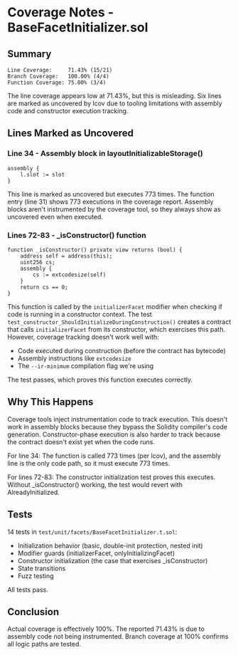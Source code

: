 # Coverage Notes - BaseFacetInitializer.sol

## Summary

```
Line Coverage:     71.43% (15/21)
Branch Coverage:   100.00% (4/4)
Function Coverage: 75.00% (3/4)
```

The line coverage appears low at 71.43%, but this is misleading. Six lines are marked as uncovered by lcov due to tooling limitations with assembly code and constructor execution tracking.

## Lines Marked as Uncovered

### Line 34 - Assembly block in layoutInitializableStorage()

```solidity
assembly {
    l.slot := slot
}
```

This line is marked as uncovered but executes 773 times. The function entry (line 31) shows 773 executions in the coverage report. Assembly blocks aren't instrumented by the coverage tool, so they always show as uncovered even when executed.

### Lines 72-83 - _isConstructor() function

```solidity
function _isConstructor() private view returns (bool) {
    address self = address(this);
    uint256 cs;
    assembly {
        cs := extcodesize(self)
    }
    return cs == 0;
}
```

This function is called by the `initializerFacet` modifier when checking if code is running in a constructor context. The test `test_constructor_ShouldInitializeDuringConstruction()` creates a contract that calls `initializerFacet` from its constructor, which exercises this path. However, coverage tracking doesn't work well with:

- Code executed during construction (before the contract has bytecode)
- Assembly instructions like `extcodesize`
- The `--ir-minimum` compilation flag we're using

The test passes, which proves this function executes correctly.

## Why This Happens

Coverage tools inject instrumentation code to track execution. This doesn't work in assembly blocks because they bypass the Solidity compiler's code generation. Constructor-phase execution is also harder to track because the contract doesn't exist yet when the code runs.

For line 34: The function is called 773 times (per lcov), and the assembly line is the only code path, so it must execute 773 times.

For lines 72-83: The constructor initialization test proves this executes. Without _isConstructor() working, the test would revert with AlreadyInitialized.

## Tests

14 tests in `test/unit/facets/BaseFacetInitializer.t.sol`:

- Initialization behavior (basic, double-init protection, nested init)
- Modifier guards (initializerFacet, onlyInitializingFacet)
- Constructor initialization (the case that exercises _isConstructor)
- State transitions
- Fuzz testing

All tests pass.

## Conclusion

Actual coverage is effectively 100%. The reported 71.43% is due to assembly code not being instrumented. Branch coverage at 100% confirms all logic paths are tested.
